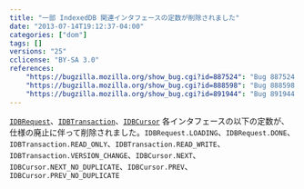 ```yaml
---
title: "一部 IndexedDB 関連インタフェースの定数が削除されました"
date: "2013-07-14T19:12:37-04:00"
categories: ["dom"]
tags: []
versions: "25"
cclicense: "BY-SA 3.0"
references:
    "https://bugzilla.mozilla.org/show_bug.cgi?id=887524": "Bug 887524 – Move IDBRequest to WebIDL"
    "https://bugzilla.mozilla.org/show_bug.cgi?id=888598": "Bug 888598 – Move IDBTransaction to WebIDL"
    "https://bugzilla.mozilla.org/show_bug.cgi?id=891944": "Bug 891944 – Move IDBCursor to WebIDL"
---
```

[`IDBRequest`](https://developer.mozilla.org/ja/docs/Web/API/IDBRequest)、[`IDBTransaction`](https://developer.mozilla.org/ja/docs/Web/API/IDBTransaction)、[`IDBCursor`](https://developer.mozilla.org/ja/docs/Web/API/IDBCursor) 各インタフェースの以下の定数が、仕様の廃止に伴って削除されました。`IDBRequest.LOADING`、`IDBRequest.DONE`、`IDBTransaction.READ_ONLY`、`IDBTransaction.READ_WRITE`、`IDBTransaction.VERSION_CHANGE`、`IDBCursor.NEXT`、`IDBCursor.NEXT_NO_DUPLICATE`、`IDBCursor.PREV`、`IDBCursor.PREV_NO_DUPLICATE`
